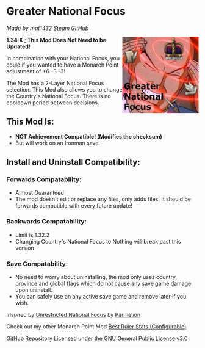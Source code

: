 # Greater National Focus
*Made by mat1432 [Steam](https://steamcommunity.com/id/mat1432/) [GitHub](https://github.com/mat1432/)*

<img src="/thumbnail.png" style="float:right;width:200px;height:200px;" />

**1.34.X ; This Mod Does Not Need to be Updated!**

In combination with your National Focus, you could if you wanted to have a Monarch Point adjustment of +6 -3 -3!

The Mod has a 2-Layer National Focus selection.
This Mod also allows you to change the Country's National Focus.
There is no cooldown period between decisions.

## This Mod Is:
- **NOT Achievement Compatible! (Modifies the checksum)**
- But will work on an Ironman save.

## Install and Uninstall Compatibility:
### Forwards Compatability:
- Almost Guaranteed
- The mod doesn't edit or replace any files, only adds files. It should be forwards compatible with every future update!
### Backwards Compatability:
- Limit is 1.32.2
- Changing Country's National Focus to Nothing will break past this version
### Save Compatability:
- No need to worry about uninstalling, the mod only uses country, province and global flags which do not cause any save game damage upon uninstall.
- You can safely use on any active save game and remove later if you wish.

Inspired by [Unrestricted National Focus](https://steamcommunity.com/sharedfiles/filedetails/?id=2651777132) by [Parmelion](https://steamcommunity.com/profiles/76561198055745620)

Check out my other Monarch Point Mod [Best Ruler Stats (Configurable)](https://steamcommunity.com/sharedfiles/filedetails/?id=2909893816)

[GitHub Repository](https://github.com/mat1432/greater_national_focus/)
Licensed under the [GNU General Public License v3.0](https://github.com/mat1432/greater_national_focus/blob/main/LICENSE)
